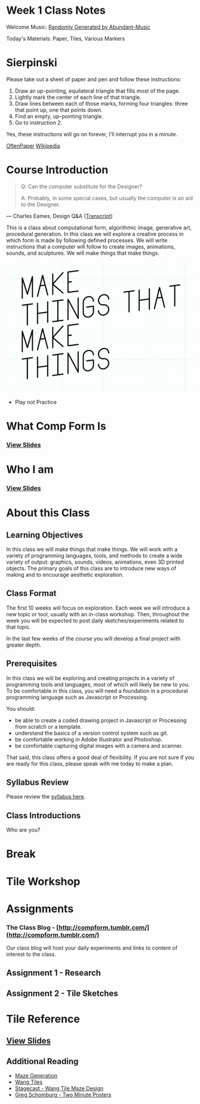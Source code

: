 # Week 1 Class Notes

Welcome Music: [Randomly Generated by Abundant-Music](http://www.abundant-music.com/)

Today's Materials: Paper, Tiles, Various Markers

# Sierpinski
Please take out a sheet of paper and pen and follow these instructions:

1. Draw an up-pointing, equilateral triangle that fills most of the page.
2. Lightly mark the center of each line of that triangle.
3. Draw lines between each of those marks, forming four triangles: three that point up, one that points down.
4. Find an empty, up-pointing triangle.
5. Go to instruction 2.

Yes, these instructions will go on forever, I'll interrupt you in a minute.

[OftenPaper](http://www.oftenpaper.net/sierpinski.htm)
[Wikipedia](http://en.wikipedia.org/wiki/Sierpinski_triangle)


# Course Introduction

> Q: Can the computer substitute for the Designer? 
> 
> A: Probably, in some special cases, but usually the computer is an aid to the Designer.
> 
— Charles Eames, Design Q&A ([Transcript](http://www.markwunsch.com/eames.html))


This is a class about computational form, algorithmic image, generative art, procedural generation. In this class we will explore a creative process in which form is made by following defined processes. We will write instructions that a computer will follow to create images, animations, sounds, and sculptures. We will make things that make things.

![Make Things that Make Things](images/make_things.png)

- Play not Practice


# What Comp Form Is

### [View Slides](what_comp_form_is.html)

# Who I am

### [View Slides](who_i_am.html)


# About this Class

## Learning Objectives
In this class we will make things that make things. We will work with a variety of programming languages, tools, and methods to create a wide variety of output: graphics, sounds, videos, animations, even 3D printed objects. The primary goals of this class are to introduce new ways of making and to encourage aesthetic exploration.


## Class Format

The first 10 weeks will focus on exploration. Each week we will introduce a new topic or tool, usually with an in-class workshop. Then, throughout the week you will be expected to post daily sketches/experiments related to that topic.

In the last few weeks of the course you will develop a final project with greater depth.


## Prerequisites
In this class we will be exploring and creating projects in a variety of programming tools and languages, most of which will likely be new to you. To be comfortable in this class, you will need a foundation in a procedural programming language such as Javascript or Processing.

You should:

- be able to create a coded drawing project in Javascript or Processing from scratch or a template.
- understand the basics of a version control system such as git.
- be comfortable working in Adobe Illustrator and Photoshop.
- be comfortable capturing digital images with a camera and scanner.

That said, this class offers a good deal of flexibility. If you are not sure if you are ready for this class, please speak with me today to make a plan.


## Syllabus Review
Please review the [syllabus here](../syllabus.html).

## Class Introductions
Who are you?

# Break

# Tile Workshop

# Assignments

### The Class Blog - [http://compform.tumblr.com/](http://compform.tumblr.com/)
Our class blog will host your daily experiments and links to content of interest to the class.

## Assignment 1 - Research

## Assignment 2 - Tile Sketches


# Tile Reference
## [View Slides](tile_reference.html)

## Additional Reading

- [Maze Generation](http://www.jamisbuck.org/mazes/)
- [Wang Tiles](https://en.wikipedia.org/wiki/Wang_tile)
- [Stagecast - Wang Tile Maze Design](http://www.cr31.co.uk/stagecast/wang/intro.html)
- [Greg Schomburg - Two Minute Posters](http://designergroupies.com/twominuteposters/)
